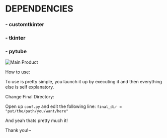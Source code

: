 # DEPENDENCIES
### - customtkinter
### - tkinter
### - pytube

![Main Product](https://i.imgur.com/4MclIid.png)

How to use:

To use is pretty simple, you launch it up by executing it and then everything else is self explanatory. 

Change Final Directory:

Open up `conf.py` and edit the following line:
 `final_dir = "put/the/path/you/want/here"`

 And yeah thats pretty much it!

 Thank you!~
